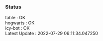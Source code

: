 ### Status


table : OK  
hogwarts : OK  
icy-bot : OK  
Latest Update : 2022-07-29 06:11:34.047250
